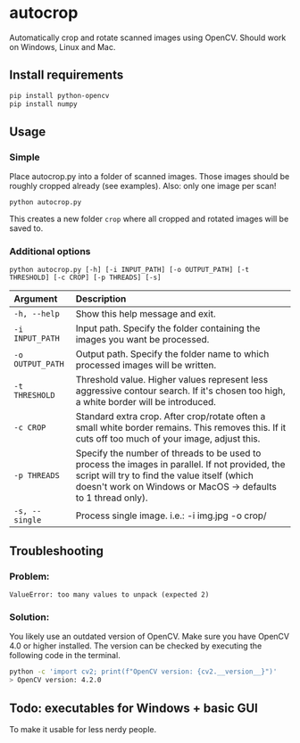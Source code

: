 # autocrop
Automatically crop and rotate scanned images using OpenCV.
Should work on Windows, Linux and Mac.

## Install requirements

```bash
pip install python-opencv
pip install numpy
```

## Usage
### Simple
Place autocrop.py into a folder of scanned images. Those images should be roughly cropped already (see examples).
Also: only one image per scan!

`python autocrop.py`

This creates a new folder `crop` where all cropped and rotated images will be saved to. 

### Additional options
`python autocrop.py [-h] [-i INPUT_PATH] [-o OUTPUT_PATH] [-t THRESHOLD] [-c CROP] [-p THREADS] [-s]`

|Argument| Description|
|:--|:--|
|`-h, --help`| Show this help message and exit.|
|  `-i INPUT_PATH`| Input path. Specify the folder containing the images you want be processed.|
|`-o OUTPUT_PATH`| Output path. Specify the folder name to which processed images will be written.|
|`-t THRESHOLD`| Threshold value. Higher values represent less aggressive contour search. If it's chosen too high, a white border will be introduced.|
|`-c CROP`| Standard extra crop. After crop/rotate often a small white border remains. This removes this. If it cuts off too much of your image, adjust this.|
|`-p THREADS`| Specify the number of threads to be used to process the images in parallel. If not provided, the script will try to find the value itself (which doesn't work on Windows or MacOS -> defaults to 1 thread only).|
|`-s, --single`| Process single image. i.e.: -i img.jpg -o crop/|

## Troubleshooting

### Problem:
`ValueError: too many values to unpack (expected 2)`
### Solution:
You likely use an outdated version of OpenCV. Make sure you have OpenCV 4.0 or higher installed. The version can be checked by executing the following code in the terminal.

```bash
python -c 'import cv2; print(f"OpenCV version: {cv2.__version__}")'
> OpenCV version: 4.2.0
```

## Todo: executables for Windows + basic GUI
To make it usable for less nerdy people.
